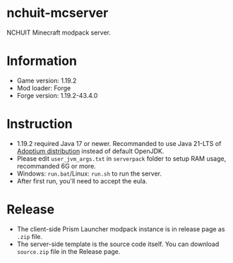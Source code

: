 # nchuit-mcserver
NCHUIT Minecraft modpack server.

# Information
- Game version: 1.19.2
- Mod loader: Forge
- Forge version: 1.19.2-43.4.0

# Instruction
- 1.19.2 required Java 17 or newer. Recommanded to use Java 21-LTS of [Adoptium distribution](https://adoptium.net/) instead of default OpenJDK.
- Please edit `user_jvm_args.txt` in `serverpack` folder to setup RAM usage, recommanded 6G or more.
- Windows: `run.bat`/Linux: `run.sh` to run the server.
- After first run, you'll need to accept the eula.

# Release
- The client-side Prism Launcher modpack instance is in release page as `.zip` file.
- The server-side template is the source code itself. You can download `source.zip` file in the Release page.
